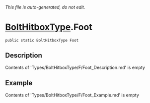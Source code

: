 *This file is auto-generated, do not edit.*

# [BoltHitboxType](Types/BoltHitboxType.md).Foot
`public static BoltHitboxType Foot`
## Description
Contents of 'Types/BoltHitboxType/F/Foot_Description.md' is empty
## Example
Contents of 'Types/BoltHitboxType/F/Foot_Example.md' is empty
